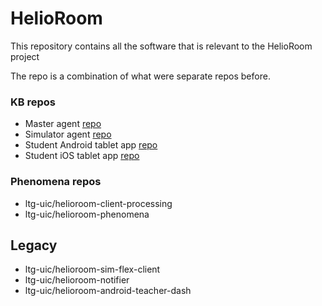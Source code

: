 # HelioRoom

This repository contains all the software that is relevant to the HelioRoom project


The repo is a combination of what were separate repos before.

### KB repos
- Master agent [repo](https://github.com/ltg-uic/hr-java-master-agent)
- Simulator agent [repo](https://github.com/ltg-uic/hr-java-simulator-agent)
- Student Android tablet app [repo](https://github.com/ltg-uic/hr-android-app)
- Student iOS tablet app [repo](https://github.com/ltg-uic/hr-ios-app) 

### Phenomena repos
- ltg-uic/helioroom-client-processing
- ltg-uic/helioroom-phenomena

## Legacy
- ltg-uic/helioroom-sim-flex-client
- ltg-uic/helioroom-notifier
- ltg-uic/helioroom-android-teacher-dash
